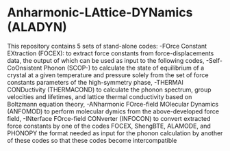 # Anharmonic-LAttice-DYNamics (ALADYN)
This repository contains 5 sets of stand-alone codes:
-FOrce Constant EXtraction (FOCEX): to extract force constants from force-displacements data, the output of which can be used as input to the following codes,
-Self-CoOnsistent Phonon (SCOP-) to calculate the state of equilibrium of a crystal at a given temperature and pressure solely from the set of force constants parameters of the high-symmetry phase,
-THERMAl CONDuctivity (THERMACOND) to calculate the phonon spectrum, group velocities and lifetimes, and lattice thermal conductivity based on Boltzmann equation theory,
-ANharmonic FOrce-field MOlecular Dynamics (ANFOMOD) to perform molecular dymics from the above-developed force field,
-INterface FOrce-field CONverter (INFOCON) to convert extracted force constants by one of the codes FOCEX, ShengBTE, ALAMODE, and PHONOPY the format needed as input for the phonon calculation by another of these codes so that these codes become intercompatible

